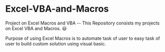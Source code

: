 # Excel-VBA-and-Macros
Project on Excel Macros and VBA
-- This Repository consists my projects on Excel VBA and Macros. :smiley:

 Purpose of using Excel Macros is to automate task of user to  easy task of user to build custom solution using visual basic.
